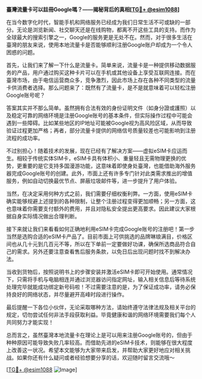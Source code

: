 **臺灣流量卡可以註冊Google嗎？——揭秘背后的真相[[TG💪+ @esim1088](https://t.me/s/esim1088)]**

在当今数字化时代，智能手机和网络服务已经成为我们日常生活不可或缺的一部分。无论是浏览新闻、社交聊天还是在线购物，都离不开这些工具的支持。而作为全球最大的搜索引擎之一，Google的服务更是无处不在。然而，对于很多生活在臺灣的朋友来说，使用本地流量卡是否能够顺利注册Google账户却成为一个令人困惑的问题。

首先，让我们来了解一下什么是流量卡。简单来说，流量卡是一种提供移动数据服务的产品，用户通过购买这种卡片可以在手机或其他设备上享受互联网连接。而在臺灣市场，由于电信运营商众多，竞争激烈，因此市场上存在各种不同类型的流量卡供消费者选择。那么问题来了：既然有了流量卡，是不是就意味着可以轻松注册Google账号呢？

答案其实并不那么简单。虽然拥有合法有效的身份证明文件（如身分證或護照）以及稳定可靠的网络环境是注册Google账号的基本条件，但实际操作过程中可能会遇到一些障碍。比如某些地区的IP地址可能被Google视为高风险区域，从而导致验证过程更加严格；再者，部分流量卡提供的网络信号质量较差也可能影响到注册流程的成功率。

不过别担心！随着技术的发展，现在已经有了解决方案——虚拟eSIM卡应运而生。相较于传统实体SIM卡，eSIM卡具有体积小、重量轻且无需物理更换的优势，更重要的是它支持多国漫游功能，这意味着即使身处臺灣，也能借助海外服务器完成Google账号的创建。此外，市面上还有许多专门针对此类需求推出的增值服务，例如自动切换最优节点、屏蔽垃圾邮件等，进一步提升了用户体验。

当然，在决定采用何种方式之前，我们需要仔细权衡利弊。一方面，使用eSIM卡确实能够规避上述提到的各种限制，让整个注册过程变得更加顺畅；另一方面，这也意味着你需要支付额外的费用，并且对隐私安全提出更高要求。因此建议大家根据自身实际情况做出合理判断。

接下来就让我们来看看如何正确地利用eSIM卡完成Google账号的注册吧！第一步当然是选购合适的eSIM卡产品了。目前市面上可供挑选的品牌琳琅满目，价格区间也从几十元到几百元不等，所以在下单前一定要做好功课，确保所选商品符合自己的需求。另外还要注意查看售后服务条款，以免日后出现问题时找不到解决办法。

当收到货物后，按照说明书上的步骤安装并激活eSIM卡即可开始使用。通常情况下，只需将手机与电脑相连并通过浏览器访问指定网址，输入相关信息后等待系统处理完毕就能成功绑定新号码啦！不过需要注意的是，为了保证成功率，请务必保持良好的网络状态，并尽量避开高峰时段进行操作。

最后提醒一下各位小伙伴，无论采取哪种方法，请始终遵守法律法规及相关平台的规定，切勿尝试任何非法手段获取利益。毕竟健康和谐的网络环境需要我们每个人共同努力才能实现！

总而言之，虽然臺灣本地流量卡在理论上是可以用来注册Google账号的，但由于种种原因可能导致失败几率较高。而借助先进的eSIM卡技术，则能够在很大程度上改善这一状况。希望本文能够为大家带来启发，并帮助大家更好地应对相关挑战。如果你还有什么疑问或者经验想要分享的话，欢迎随时留言交流哦～ 

[[TG💪+ @esim1088](https://t.me/s/esim1088) ![Image](https://i.postimg.cc/4NQfJmqS/Snipaste-2025-05-13-00-14-12.png)]